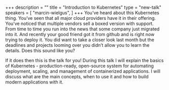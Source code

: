 +++
description = ""
title = "Introduction to Kubernetes"
type = "new-talk"
speakers = [
        "marcin-wielgus",
]
+++
You’ve heard about this Kubernetes thing. You’ve seen that all major cloud providers have it in their offering. You’ve noticed that multiple vendors sell a boxed version with support. From time to time you run into the news that some company just migrated into it. And recently your good friend got it from github and is right now trying to deploy it. You did want to take a closer look last month but the deadlines and projects looming over you didn’t allow you to learn the details. Does this sound like you?

If it does then this is the talk for you! During this talk I will explain the basics of Kubernetes - production-ready, open-source system for automating deployment, scaling, and management of containerized applications. I will discuss what are the main concepts, when to use it and how to build modern applications with it.